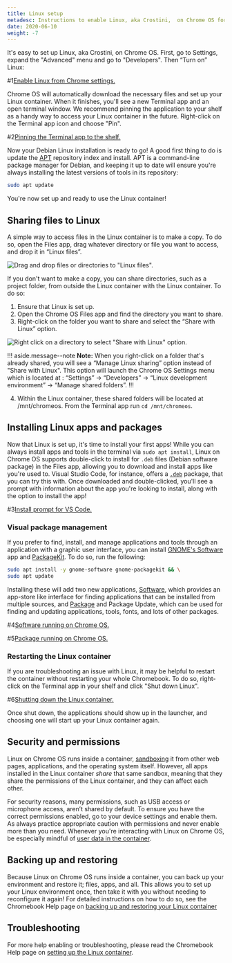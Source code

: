 ```yaml
---
title: Linux setup
metadesc: Instructions to enable Linux, aka Crostini,  on Chrome OS for development.
date: 2020-06-10
weight: -7
---
```


It's easy to set up Linux, aka Crostini, on Chrome OS.
First, go to Settings, expand the "Advanced" menu and go to "Developers". Then “Turn on” Linux:

#1[Enable Linux from Chrome settings.](ix://develop/linux/getting-started/enable-linux.png)

Chrome OS will automatically download the necessary files and set up your Linux container. When it finishes, you'll see a new Terminal app and an open terminal window. We recommend pinning the application to your shelf as a handy way to access your Linux container in the future. Right-click on the Terminal app icon and choose "Pin".

#2[Pinning the Terminal app to the shelf.](ix://develop/linux/getting-started/pin-to-shelf.png)

Now your Debian Linux installation is ready to go! A good first thing to do is update the [APT](https://wiki.debian.org/Apt) repository index and install. APT is a command-line package manager for Debian, and keeping it up to date will ensure you're always installing the latest versions of tools in its repository:

```bash
sudo apt update
```

You're now set up and ready to use the Linux container!

## Sharing files to Linux

A simple way to access files in the Linux container is to make a copy. To do so, open the Files app, drag whatever directory or file you want to access, and drop it in “Linux files”.

![Drag and drop files or directories to "Linux files".](ix://develop/linux/getting-started/copy-to-linux.png)

If you don't want to make a copy, you can share directories, such as a project folder, from outside the Linux container with the Linux container. To do so:

1. Ensure that Linux is set up.
2. Open the Chrome OS Files app and find the directory you want to share.
3. Right-click on the folder you want to share and select the “Share with Linux” option.

![Right click on a directory to select "Share with Linux" option.](ix://develop/linux/getting-started/share-with-linux.png)

!!! aside.message--note
**Note:** When you right-click on a folder that's already shared, you will see a “Manage Linux sharing” option instead of "Share with Linux". This option will launch the Chrome OS Settings menu which is located at : “Settings” -> “Developers” -> “Linux development environment” -> “Manage shared folders”.
!!!

4. Within the Linux container, these shared folders will be located at /mnt/chromeos. From the Terminal app run `cd /mnt/chromeos`.

## Installing Linux apps and packages

Now that Linux is set up, it's time to install your first apps! While you can always install apps and tools in the terminal via `sudo apt install`, Linux on Chrome OS supports double-click to install for `.deb` files (Debian software package) in the Files app, allowing you to download and install apps like you're used to. Visual Studio Code, for instance, offers a [`.deb`](https://code.visualstudio.com/download) package, that you can try this with. Once downloaded and double-clicked, you'll see a prompt with information about the app you're looking to install, along with the option to install the app!

#3[Install prompt for VS Code.](ix://develop/linux/getting-started/deb-install.jpg)

### Visual package management

If you prefer to find, install, and manage applications and tools through an application with a graphic user interface, you can install [GNOME's Software](https://wiki.gnome.org/Apps/Software) app and [PackageKit](https://www.freedesktop.org/software/PackageKit/). To do so, run the following:

```bash
sudo apt install -y gnome-software gnome-packagekit && \
sudo apt update
```

Installing these will add two new applications, [Software](#figure-4), which provides an app-store like interface for finding applications that can be installed from multiple sources, and [Package](#figure-5) and Package Update, which can be used for finding and updating applications, tools, fonts, and lots of other packages.

#4[Software running on Chrome OS.](ix://develop/linux/getting-started/software.png)

#5[Package running on Chrome OS.](ix://develop/linux/getting-started/package.png)

### Restarting the Linux container

If you are troubleshooting an issue with Linux, it may be helpful to restart the container without restarting your whole Chromebook. To do so, right-click on the Terminal app in your shelf and click "Shut down Linux".

#6[Shutting down the Linux container.](ix://develop/linux/getting-started/shut-down.png)

Once shut down, the applications should show up in the launcher, and choosing one will start up your Linux container again.

## Security and permissions

Linux on Chrome OS runs inside a container, [sandboxing](https://support.google.com/chromebook/answer/3438631#sandboxing) it from other web pages, applications, and the operating system itself. However, all apps installed in the Linux container _share_ that same sandbox, meaning that they share the permissions of the Linux container, and they can affect each other.

For security reasons, many permissions, such as USB access or microphone access, aren’t shared by default. To ensure you have the correct permissions enabled, go to your device settings and enable them. As always practice appropriate caution with permissions and never enable more than you need. Whenever you're interacting with Linux on Chrome OS, be especially mindful of [user data in the container](/{{locale.code}}/linux/linux-on-chromeos-deep-dive#user-data-in-the-container).

## Backing up and restoring

Because Linux on Chrome OS runs inside a container, you can back up your environment and restore it; files, apps, and all. This allows you to set up your Linux environment once, then take it with you without needing to reconfigure it again! For detailed instructions on how to do so, see the Chromebook Help page on [backing up and restoring your Linux container](https://support.google.com/chromebook/answer/9592813)

## Troubleshooting

For more help enabling or troubleshooting, please read the Chromebook Help page on [setting up the Linux container](https://support.google.com/chromebook/answer/9145439?hl={{locale.code}}).
